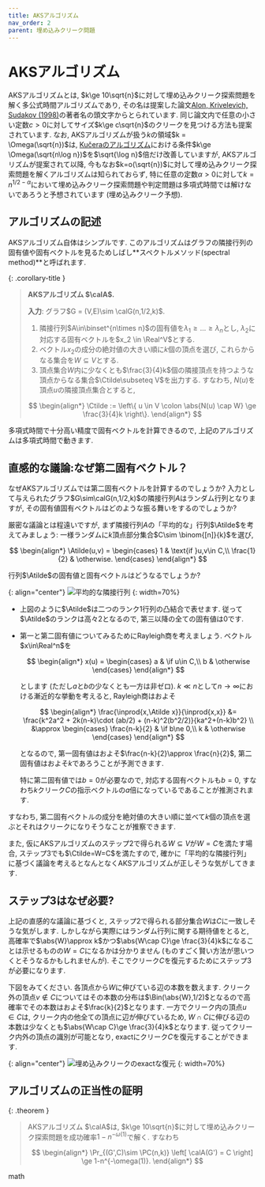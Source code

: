 ```yaml
---
title: AKSアルゴリズム
nav_order: 2
parent: 埋め込みクリーク問題
---
```


# AKSアルゴリズム

AKSアルゴリズムとは, $k\ge 10\sqrt{n}$に対して埋め込みクリーク探索問題を解く多公式時間アルゴリズムであり,
その名は提案した論文[Alon, Krivelevich, Sudakov (1998)](https://onlinelibrary.wiley.com/doi/10.1002/(SICI)1098-2418(199810/12)13:3/4%3C457::AID-RSA14%3E3.0.CO;2-W)の著者名の頭文字からとられています.
同じ論文内で任意の小さい定数$c>0$に対してサイズ$k\ge c\sqrt{n}$のクリークを見つける方法も提案されています.
なお, AKSアルゴリズムが扱う$k$の領域$k = \Omega(\sqrt{n})$は, 
[Kučeraのアルゴリズム]({{site.baseurl}}/docs/planted_clique/Kuceraのアルゴリズム)における条件$k\ge \Omega(\sqrt{n\log n})$を$\sqrt{\log n}$倍だけ改善していますが,
AKSアルゴリズムが提案されて以降, 今もなお$k=o(\sqrt{n})$に対して埋め込みクリーク探索問題を解くアルゴリズムは知られておらず, 特に任意の定数$\alpha>0$に対して$k=n^{1/2-\alpha}$において埋め込みクリーク探索問題や判定問題は多項式時間では解けないであろうと予想されています (埋め込みクリーク予想).

## アルゴリズムの記述

AKSアルゴリズム自体はシンプルです.
このアルゴリズムはグラフの隣接行列の固有値や固有ベクトルを見るためしばし**スペクトルメソッド(spectral method)**と呼ばれます.

{: .corollary-title }
> **AKSアルゴリズム $\calA$.**
>
> **入力**: グラフ$G = (V,E)\sim \calG(n,1/2,k)$.
>
> 1. 隣接行列$A\in\binset^{n\times n}$の固有値を$\lambda_1\ge \dots \ge \lambda_n$とし, $\lambda_2$に対応する固有ベクトルを$x_2 \in \Real^V$とする.
> 2. ベクトル$x_2$の成分の絶対値の大きい順に$k$個の頂点を選び, これらからなる集合を$W\subseteq V$とする.
> 3. 頂点集合$W$内に少なくとも$\frac{3}{4}k$個の隣接頂点を持つような頂点からなる集合$\Ctilde\subseteq V$を出力する. すなわち, $N(u)$を頂点$u$の隣接頂点集合とすると,
>
> $$
  \begin{align*}
    \Ctilde :=  \left\{ u \in V \colon \abs{N(u) \cap W} \ge \frac{3}{4}k \right\}.
  \end{align*}
> $$

多項式時間で十分高い精度で固有ベクトルを計算できるので, 上記のアルゴリズムは多項式時間で動きます.

## 直感的な議論:なぜ第二固有ベクトル？

なぜAKSアルゴリズムでは第二固有ベクトルを計算するのでしょうか?
入力として与えられたグラフ$G\sim\calG(n,1/2,k)$の隣接行列$A$はランダム行列となりますが, その固有値固有ベクトルはどのような振る舞いをするのでしょうか?

厳密な議論とは程遠いですが, まず隣接行列$A$の「平均的な」行列$\Atilde$を考えてみましょう:
一様ランダムに$k$頂点部分集合$C\sim \binom{[n]}{k}$を選び,

$$
  \begin{align*}
    \Atilde(u,v) = \begin{cases}
      1	& \text{if }u,v\in C,\\
      \frac{1}{2} & \otherwise.
    \end{cases}
  \end{align*}
$$

行列$\Atilde$の固有値と固有ベクトルはどうなるでしょうか?


{: align="center"}
![平均的な隣接行列]({{site.baseurl}}/docs/planted_clique/images/PC_average_adjmatrix.svg)
{: width=70%}

- 上図のように$\Atilde$は二つのランク$1$行列の凸結合で表せます. 従って$\Atilde$のランクは高々$2$となるので, 第三以降の全ての固有値は$0$です.
- 第一と第二固有値についてみるためにRayleigh商を考えましょう. ベクトル$x\in\Real^n$を
 
  $$
    \begin{align*}
      x(u) = \begin{cases}
        a	& \if u\in C,\\
        b & \otherwise
      \end{cases}
    \end{align*}
  $$

  とします (ただし$a$と$b$の少なくとも一方は非ゼロ). $k\ll n$として$n\to\infty$における漸近的な挙動を考えると, Rayleigh商はおよそ

  $$
    \begin{align*}
      \frac{\inprod{x,\Atilde x}}{\inprod{x,x}} &= \frac{k^2a^2 + 2k(n-k)\cdot (ab/2) + (n-k)^2(b^2/2)}{ka^2+(n-k)b^2} \\
      &\approx \begin{cases}
        \frac{n-k}{2}	& \if b\ne 0,\\
        k & \otherwise
      \end{cases}
    \end{align*}
  $$

  となるので, 第一固有値はおよそ$\frac{n-k}{2}\approx \frac{n}{2}$, 第二固有値はおよそ$k$であろうことが予測できます.
  
  特に第二固有値では$b=0$が必要なので, 対応する固有ベクトルも$b=0$, すなわち$k$クリーク$C$の指示ベクトルの$a$倍になっているであることが推測されます.

すなわち, 第二固有ベクトルの成分を絶対値の大きい順に並べて$k$個の頂点を選ぶとそれはクリークになりそうなことが推察できます.

また, 仮にAKSアルゴリズムのステップ2で得られる$W\subseteq V$が$W=C$を満たす場合, ステップ3でも$\Ctilde=W=C$を満たすので, 確かに「平均的な隣接行列」に基づく議論を考えるとなんとなくAKSアルゴリズムが正しそうな気がしてきます.

## ステップ3はなぜ必要?

上記の直感的な議論に基づくと, ステップ2で得られる部分集合$W$は$C$に一致しそうな気がします.
しかしながら実際にはランダム行列に関する期待値をとると, 高確率で$\abs{W}\approx k$かつ$\abs{W\cap C}\ge \frac{3}{4}k$になることは示せるものの$W=C$になるかは分かりません (ものすごく賢い方法が思いつくとそうなるかもしれませんが).
そこでクリーク$C$を復元するためにステップ3が必要になります.

下図をみてください.
各頂点から$W$に伸びている辺の本数を数えます.
クリーク外の頂点$v\not\in C$についてはその本数の分布は$\Bin(\abs{W},1/2)$となるので高確率でその本数はおよそ$\frac{k}{2}$となります.
一方でクリーク内の頂点$u\in C$は, クリーク内の他全ての頂点に辺が伸びているため, $W\cap C$に伸びる辺の本数は少なくとも$\abs{W\cap C}\ge \frac{3}{4}k$となります.
従ってクリーク内外の頂点の識別が可能となり, exactにクリーク$C$を復元することができます.

{: align="center"}
![埋め込みクリークのexactな復元]({{site.baseurl}}/docs/planted_clique/images/PC_overlap.svg)
{: width=70%}

## アルゴリズムの正当性の証明

{: .theorem }
> AKSアルゴリズム $\calA$は, $k\ge 10\sqrt{n}$に対して埋め込みクリーク探索問題を成功確率$1-n^{-\omega(1)}$で解く. すなわち
> 
> $$
  \begin{align*}
    \Pr_{(G',C)\sim \PC(n,k)} \left[ \calA(G') = C \right] \ge 1-n^{-\omega(1)}.
  \end{align*}
> $$

math



